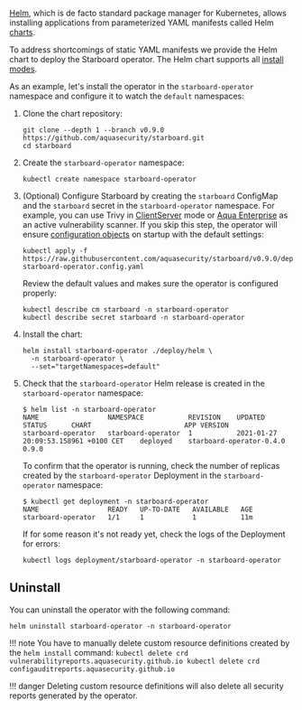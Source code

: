 [Helm][helm], which is de facto standard package manager for Kubernetes, allows
installing applications from parameterized YAML manifests called Helm [charts][helm-charts].

To address shortcomings of static YAML manifests we provide the Helm chart to
deploy the Starboard operator. The Helm chart supports all [install modes](./../configuration.md#install-modes).

As an example, let's install the operator in the `starboard-operator` namespace and
configure it to watch the `default` namespaces:

1. Clone the chart repository:
   ```
   git clone --depth 1 --branch v0.9.0 https://github.com/aquasecurity/starboard.git
   cd starboard
   ```
2. Create the `starboard-operator` namespace:
   ```
   kubectl create namespace starboard-operator
   ```
3. (Optional) Configure Starboard by creating the `starboard` ConfigMap and the `starboard` secret in
   the `starboard-operator` namespace. For example, you can use Trivy
   in [ClientServer](./../../integrations/vulnerability-scanners/trivy.md#clientserver) mode or
   [Aqua Enterprise](./../../integrations/vulnerability-scanners/aqua-enterprise.md) as an active vulnerability scanner.
   If you skip this step, the operator will ensure [configuration objects](./../../settings.md)
   on startup with the default settings:
   ```
   kubectl apply -f https://raw.githubusercontent.com/aquasecurity/starboard/v0.9.0/deploy/static/05-starboard-operator.config.yaml
   ```
   Review the default values and makes sure the operator is configured properly:
   ```
   kubectl describe cm starboard -n starboard-operator
   kubectl describe secret starboard -n starboard-operator
   ```
4. Install the chart:
   ```
   helm install starboard-operator ./deploy/helm \
     -n starboard-operator \
     --set="targetNamespaces=default"
   ```
5. Check that the `starboard-operator` Helm release is created in the `starboard-operator`
   namespace:
   ```console
   $ helm list -n starboard-operator
   NAME              	NAMESPACE         	REVISION	UPDATED                             	STATUS  	CHART                   	APP VERSION
   starboard-operator	starboard-operator	1       	2021-01-27 20:09:53.158961 +0100 CET	deployed	starboard-operator-0.4.0	0.9.0
   ```
   To confirm that the operator is running, check the number of replicas created by
   the `starboard-operator` Deployment in the `starboard-operator` namespace:
   ```console
   $ kubectl get deployment -n starboard-operator
   NAME                 READY   UP-TO-DATE   AVAILABLE   AGE
   starboard-operator   1/1     1            1           11m
   ```
   If for some reason it's not ready yet, check the logs of the Deployment for
   errors:
   ```
   kubectl logs deployment/starboard-operator -n starboard-operator
   ```

## Uninstall

You can uninstall the operator with the following command:

```
helm uninstall starboard-operator -n starboard-operator
```

!!! note
    You have to manually delete custom resource definitions created by the `helm install` command:
    ```
    kubectl delete crd vulnerabilityreports.aquasecurity.github.io
    kubectl delete crd configauditreports.aquasecurity.github.io
    ```

!!! danger
    Deleting custom resource definitions will also delete all security reports generated by the operator.

[helm]: https://helm.sh/
[helm-charts]: https://helm.sh/docs/topics/charts/
